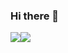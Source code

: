 ### Hi there 👋

<!--- 🔭 I’m currently working on ...
- 🌱 I’m currently learning C++
 👯 I’m looking to collaborate on ...
- 🤔 I’m looking for help with ...
- 💬 Ask me about ...
- 📫 How to reach me: ...
- 😄 Pronouns: ...
- ⚡ Fun fact: ... -->

<div style="display: flex; flex-wrap: wrap">
  <picture>
    <source
      srcset="https://github-readme-stats.vercel.app/api?username=facundolema&show_icons=true&theme=algolia"
      media="(prefers-color-scheme: dark)"
    />
    <source
      srcset="https://github-readme-stats.vercel.app/api?username=facundolema&show_icons=true"
      media="(prefers-color-scheme: light), (prefers-color-scheme: no-preference)"
    />
    <img src="https://github-readme-stats.vercel.app/api?username=anuraghazra&show_icons=true" />
  </picture>
  <img
    src="https://github-readme-stats.vercel.app/api/top-langs/?username=facundolema&theme=algolia)](https://github.com/anuraghazra/github-readme-stats"
  />
 </div>


